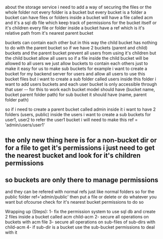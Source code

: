 about the storage service
i need to add a way of securing the files or the whole folder
not every folder is a bucket but every bucket is a folder
a bucket can have files or folders inside
a bucket will have a file called acm and it's a sql db file which keep track of permissions for the bucket itself or it's children
every file or folder inside a bucket have a ref which is it's relative path from it's nearest parent bucket

buckets can contain each other but in this way the child bucket has nothing to do with the parent bucket
so if we have 2 buckets (parent and child) buckets and the parent bucket prevent all users from using it's children 
but the child bucket allow all users 
so if a file inside the child bucket will be allowed to all users
we just allow buckets to contain each others just to make it easy for us to make sub buckets
for example i want to create a bucket for my backend server for users and allow all users to use this bucket files
but i want to create a sub folder called users
inside this folder i want to add users buckets and each user bucket is only accessible through that user
-- for this to work 
each bucket model should have (bucket name, bucket parent folder path)
for sub bucket it should have (name, parent folder path)

so if i need to create a parent bucket called admin
inside it i want to have 2 folders (users, public)
inside the users i want to create a sub buckets for user1, user2
to refer the user1 bucket i will need to make this ref = 'admin/users/user1'
## the only new thing here is for a non-bucket dir or for a file to get it's permissions i just need to get the nearest bucket and look for it's children permissions

## so buckets are only there to manage permissions
and they can be refered with normal refs just like normal folders
so for the public folder ref='admin/public' then put a file or delete or do whatever you want but ofcourse check for it's nearest bucket permissions to do so

Wrapping up (Steps):
1- fix the permission system to use sql db and create 2 files inside a bucket called acm child-acm
2- secure all operations on buckets with acm file
3- secure all operations on sub-files of sub-dirs with child-acm
4- if sub-dir is a bucket use the sub-bucket permissions to deal with it